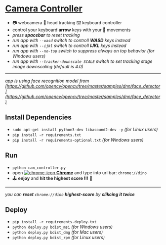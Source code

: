# [Camera Controller](https://github.com/aroidzap/cam-controller)
- 📷 webcamera 🤨 head tracking ⌨️ keyboard controller
- control your keyboard **arrow** keys with your 🕺 movements
- *press **spacebar** to reset tracking*
- *run app with `--wasd` switch to controll **WASD** keys instead*
- *run app with `--ijkl` switch to controll **IJKL** keys instead*
- *run app with `--no-top` switch to suppress always on top behavior (for Windows users)*
- *run app with `--tracker-downscale SCALE` switch to set tracking stage image downscaling (default is 4.0)*

-----------------------------------------
*app is using face recognition model from [https://github.com/opencv/opencv/tree/master/samples/dnn/face_detector](https://github.com/opencv/opencv/tree/master/samples/dnn/face_detector)*

## Install Dependencies
- `sudo apt-get install python3-dev libasound2-dev -y` *(for Linux users)*
- `pip install -r requirements.txt`
- `pip install -r requirements-optional.txt` *(for Windows users)*

## Run
- `python cam_controller.py`
- open [![chrome-icon](https://www.google.com/chrome/static/images/favicons/favicon-16x16.png) **Chrome**](https://www.google.com/chrome/) and type into url bar: `chrome://dino`
- 🕹️ **enjoy** and **hit the highest score !!!** 🦖

-----------------------------------------
*you can **reset** `chrome://dino` **highest-score** by **clikcing it twice***

## Deploy
- `pip install -r requirements-deploy.txt`
- `python deploy.py bdist_msi` *(for Windows users)*
- `python deploy.py bdist_dmg` *(for Mac users)*
- `python deploy.py bdist_rpm` *(for Linux users)*
```
